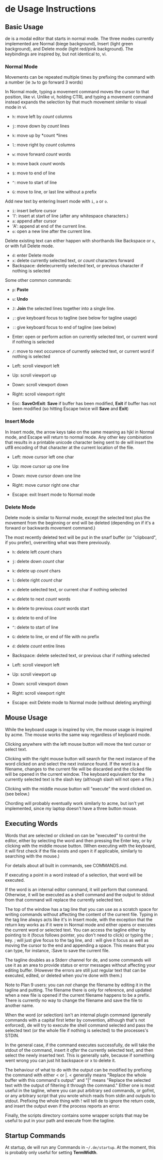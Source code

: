 # de Usage Instructions

## Basic Usage

de is a modal editor that starts in normal mode. The three modes
currently implemented are Normal (biege background), Insert (light green
background), and Delete mode (light red/pink background). The
keybindings are inspired by, but not identical to, vi.

### Normal Mode

Movements can be repeated multiple times by prefixing the command with a
number (ie `3w` to go forward 3 words)

In Normal mode, typing a movement command moves the cursor to that
position, like vi. Unlike vi, holding CTRL and typing a movement command
instead expands the selection by that much movement similar to visual
mode in vi.

-   `h`: move left by *count* columns
-   `j`: move down by *count* lines
-   `k`: move up by *count *lines
-   `l`: move right by *count* columns

-   `w`: move forward *count* words
-   `b`: move back *count* words
-   `$`: move to end of line
-   `^`: move to start of line
-   `G`: move to line, or last line without a prefix

Add new text by entering Insert mode with `i`, `a` or `o`.

-   `i`: insert before cursor
-   'I': insert at start of line (after any whitespace characters.)
-   `a`: append after cursor
-   'A': append at end of the current line.
-   `o`: open a new line after the current line.

Delete existing text can either happen with shorthands like Backspace or
`x`, or with full Delete mode.

-   `d`: enter Delete mode
-   `x`: delete currently selected text, or *count* characters forward
-   Backspace: deletecurrently selected text, or previous character if
    nothing is selected

Some other common commands:

-   `p`: **Paste**
-   `u`: **Undo**
-   `J`: **Join** the selected lines together into a single line.
-   `;`: give keyboard focus to tagline (see below for tagline usage)
-   `:`: give keyboard focus to end of tagline (see below)
-   Enter: open or perform action on currently selected text, or current
    word if nothing is selected
-   `/`: move to next occurence of currently selected text, or current
    word if nothing is selected

-   Left: scroll viewport left
-   Up: scroll viewport up
-   Down: scroll viewport down
-   Right: scroll viewport right

-   Esc: **SaveOrExit**: **Save** if buffer has been modified, **Exit** if buffer has not been
    modified (so hitting Escape twice will **Save** and **Exit**)

### Insert Mode

In Insert mode, the arrow keys take on the same meaning as hjkl in
Normal mode, and Escape will return to normal mode. Any other key
combination that results in a printable unicode character being sent to
de will insert the utf8 encoding of that character at the current
location of the file.

-   Left: move cursor left one char
-   Up: move cursor up one line
-   Down: move cursor down one line
-   Right: move cursor right one char

-   Escape: exit Insert mode to Normal mode

### Delete Mode

Delete mode is similar to Normal mode, except the selected text plus the
movement from the beginning or end will be deleted (depending on if it's
a forward or backwards movement command.)

The most recently deleted text will be put in the snarf buffer (or
"clipboard", if you prefer), overwriting what was there previously.

-   `h`: delete left *count* chars
-   `j`: delete down *count* char
-   `k`: delete up *count* chars
-   `l`: delete right *count* char

-   `x`: delete selected text, or current char if nothing selected
-   `w`: delete to next *count* words
-   `b`: delete to previous *count* words start
-   `$`: delete to end of line
-   `^`: delete to start of line
-   `G`: delete to line, or end of file with no prefix

-   `d`: delete *count* entire lines
-   Backspace: delete selected text, or previous char if nothing selected

-   Left: scroll viewport left
-   Up: scroll viewport up
-   Down: scroll viewport down
-   Right: scroll viewport right

-   Escape: exit Delete mode to Normal mode (without deleting anything)

## Mouse Usage

While the keyboard usage is inspired by vim, the mouse usage is inspired by acme.
The mouse works the same way regardless of keyboard mode.

Clicking anywhere with the left mouse button will move the text cursor or select text.

Clicking with the right mouse button will search for the next instance of the word clicked on
and select the next instance found. If the word is a filename, changes to the current file will be
discarded and the clicked file will be opened in the current window. The keyboard equivalent
for the currently selected text is the slash key (although slash will not open a file.)

Clicking with the middle mouse button will "execute" the word clicked on. (see below.)

Chording will probably eventually work similarly to acme, but isn't yet implemented, since my
laptop doesn't have a three button mouse.

## Executing Words

Words that are selected or clicked on can be "executed" to control the editor, either by
selecting the word and then pressing the Enter key, or by clicking with the middle mouse button.
(When executing with the keyboard, it will first check if the file exists and open it if applicable,
similarly to searching with the mouse.)

For details about all built in commands, see COMMANDS.md.

If executing a point in a word instead of a selection, that word will be executed.

If the word is an internal editor command, it will perform that command. Otherwise, it will be
executed as a shell command and the output to stdout from that command will replace the currently
selected text.

The top of the window has a tag line that you can use as a scratch space for writing commands
without affecting the content of the current file. Typing in the tag line always acts like it's
in Insert mode, with the exception that the return key works as if it were in Normal mode and
either opens or executes the current word or selected text. You can access the tagline either by pointing
to it (focus follows pointer, you don't need to click) or typing the ; key. ; will just give focus
to the tag line, and : will give it focus as well as moving the cursor to the end and appending a
space. This means that you can type, for instance, :Save<Enter> to save the current file.

The tagline doubles as a Stderr channel for de, and some commands will use it as an area to provide
status or error messages without affecting your editing buffer. (However the errors are still just
regular text that can be executed, edited, or deleted when you're done with them.)

Note to Plan 9 users: you can *not* change the filename by editing it in the tagline and putting. The
filename there is only for reference, and updated when a new file is opened if the current filename
happens to be a prefix. There is currently no way to change the filename and save the file to another
name.

When the word (or selection) isn't an internal plugin command (generally commands with a capital first
letter by convention, although that's not enforced), de will try to execute the shell command selected
and pass the selected text (or the whole file if nothing is selected) to the processes's STDIN.

In the general case, if the command executes successfully, de will take the stdout of the command,
insert it *after* the currently selected text, and then select the newly inserted text. This is generally
safe, because if something went wrong you can just hit backspace or x to delete it.

The behaviour of what to do with the output can be modified by prefixing the command with either < or |.
< generally means "Replace the whole buffer with this command's output" and "|" means "Replace the
selected text with the output of filtering it through the command." Either one is most useful in the
tagline, where you can put arbitrary sed commands, or gofmt, or any arbitrary script that you wrote
which reads from stdin and outputs to stdout. Prefixing the whole thing with ! will tell de to ignore
the return code, and insert the output even if the process reports an error.

Finally, the scripts directory contains some wrapper scripts that may be useful to put in your path
and execute from the tagline.

## Startup Commands

At startup, de will run any Commands in `~/.de/startup`. At the moment, this is
probably only useful for setting **TermWidth**.
